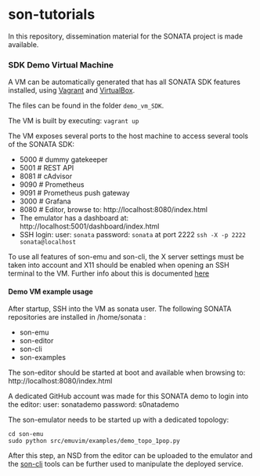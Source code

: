 # son-tutorials
In this repository, dissemination material for the SONATA project is made available.

### SDK Demo Virtual Machine
A VM can be automatically generated that has all SONATA SDK features installed, 
using [Vagrant](https://www.vagrantup.com/) and [VirtualBox](https://www.virtualbox.org/).

The files can be found in the folder `demo_vm_SDK`.

The VM is built by executing: `vagrant up`

The VM exposes several ports to the host machine to access several tools of the SONATA SDK:
* 5000 # dummy gatekeeper
* 5001 # REST API
* 8081 # cAdvisor
* 9090 # Prometheus
* 9091 # Prometheus push gateway 
* 3000 # Grafana
* 8080 # Editor, browse to: http://localhost:8080/index.html
* The emulator has a dashboard at: http://localhost:5001/dashboard/index.html
* SSH login: user: `sonata` password: `sonata` at port 2222
  `ssh -X -p 2222 sonata@localhost`

To use all features of son-emu and son-cli, the X server settings must be taken into account and X11 should be enabled when opening an SSH terminal to the VM.
Further info about this is documented [here](https://github.com/sonata-nfv/son-emu/wiki/VNF-configuration-terminal)


#### Demo VM example usage

After startup, SSH into the VM as sonata user.
The following SONATA repositories are installed in /home/sonata :
* son-emu
* son-editor
* son-cli
* son-examples

The son-editor should be started at boot and available when browsing to: 
http://localhost:8080/index.html

A dedicated GitHub account was made for this SONATA demo to login into the editor:
user: sonatademo password: s0natademo

The son-emulator needs to be started up with a dedicated topology:
```
cd son-emu
sudo python src/emuvim/examples/demo_topo_1pop.py
```

After this step, an NSD from the editor can be uploaded to the emulator and the [son-cli](https://github.com/sonata-nfv/son-cli) tools can be further used to manipulate the deployed service.
